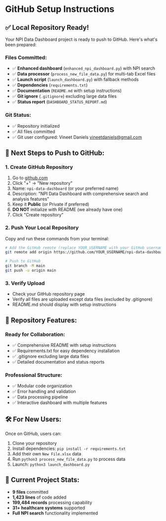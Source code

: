 # GitHub Setup Instructions

## ✅ Local Repository Ready!

Your NPI Data Dashboard project is ready to push to GitHub. Here's what's been prepared:

### Files Committed:
- ✅ **Enhanced dashboard** (`enhanced_npi_dashboard.py`) with NPI search
- ✅ **Data processor** (`process_new_file_data.py`) for multi-tab Excel files
- ✅ **Launch script** (`launch_dashboard.py`) with fallback methods
- ✅ **Dependencies** (`requirements.txt`) 
- ✅ **Documentation** (`README.md` with setup instructions)
- ✅ **Git ignore** (`.gitignore`) excluding large data files
- ✅ **Status report** (`DASHBOARD_STATUS_REPORT.md`)

### Git Status:
- ✅ Repository initialized
- ✅ All files committed
- ✅ Git user configured: Vineet Daniels <vineetdaniels@gmail.com>

## 🚀 Next Steps to Push to GitHub:

### 1. Create GitHub Repository
1. Go to [github.com](https://github.com)
2. Click "+" → "New repository"
3. Name: `npi-data-dashboard` (or your preferred name)
4. Description: "NPI Data Dashboard with comprehensive search and analysis features"
5. Keep it **Public** (or Private if preferred)
6. **DO NOT** initialize with README (we already have one)
7. Click "Create repository"

### 2. Push Your Local Repository
Copy and run these commands from your terminal:

```bash
# Add the GitHub remote (replace YOUR_USERNAME with your GitHub username)
git remote add origin https://github.com/YOUR_USERNAME/npi-data-dashboard.git

# Push to GitHub
git branch -M main
git push -u origin main
```

### 3. Verify Upload
- Check your GitHub repository page
- Verify all files are uploaded except data files (excluded by .gitignore)
- README.md should display with setup instructions

## 📝 Repository Features:

### Ready for Collaboration:
- ✅ Comprehensive README with setup instructions
- ✅ Requirements.txt for easy dependency installation
- ✅ .gitignore excluding large data files
- ✅ Detailed documentation and status reports

### Professional Structure:
- ✅ Modular code organization
- ✅ Error handling and validation
- ✅ Data processing pipeline
- ✅ Interactive dashboard with multiple features

## 🛠️ For New Users:
Once on GitHub, users can:
1. Clone your repository
2. Install dependencies: `pip install -r requirements.txt`
3. Add their own `New File.xlsx` data
4. Run `python3 process_new_file_data.py` to process data
5. Launch: `python3 launch_dashboard.py`

## 🔧 Current Project Stats:
- **9 files** committed
- **1,423 lines** of code added
- **199,484 records** processing capability
- **31+ healthcare systems** supported
- **Full NPI search** functionality implemented 